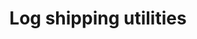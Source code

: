 ---
layout: one-data-source
title: Log shipping utilities
permalink: /shipping/log-sources/log-shipping-utilities/
---